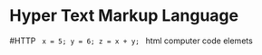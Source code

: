 # Hyper Text Markup Language 
#HTTP
<code>
x = 5;
y = 6;
z = x + y;
</code>
html computer code elemets
